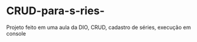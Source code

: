# CRUD-para-s-ries-
Projeto feito em uma aula da DIO, CRUD, cadastro de séries, execução em console
